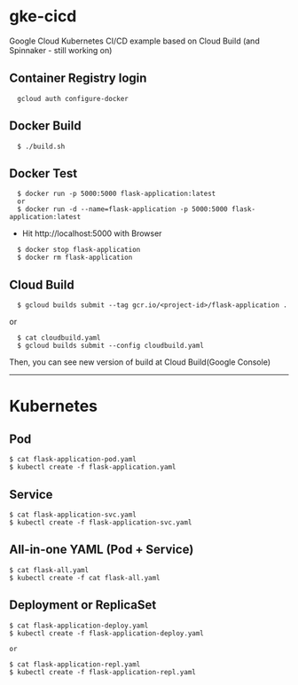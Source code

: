 # gke-cicd
Google Cloud Kubernetes CI/CD example based on Cloud Build (and Spinnaker - still working on)

## Container Registry login

~~~
  gcloud auth configure-docker
~~~

## Docker Build

~~~
  $ ./build.sh
~~~

## Docker Test

~~~
  $ docker run -p 5000:5000 flask-application:latest 
  or
  $ docker run -d --name=flask-application -p 5000:5000 flask-application:latest
~~~

  * Hit http://localhost:5000 with Browser

~~~
  $ docker stop flask-application
  $ docker rm flask-application
~~~

## Cloud Build

~~~
  $ gcloud builds submit --tag gcr.io/<project-id>/flask-application .
~~~

or

~~~
  $ cat cloudbuild.yaml
  $ gcloud builds submit --config cloudbuild.yaml
~~~

Then, you can see new version of build at Cloud Build(Google Console)

---
# Kubernetes

## Pod

~~~
$ cat flask-application-pod.yaml
$ kubectl create -f flask-application.yaml
~~~

## Service

~~~
$ cat flask-application-svc.yaml
$ kubectl create -f flask-application-svc.yaml
~~~

## All-in-one YAML (Pod + Service)

~~~
$ cat flask-all.yaml
$ kubectl create -f cat flask-all.yaml
~~~

## Deployment or ReplicaSet

~~~
$ cat flask-application-deploy.yaml
$ kubectl create -f flask-application-deploy.yaml

or

$ cat flask-application-repl.yaml
$ kubectl create -f flask-application-repl.yaml
~~~






